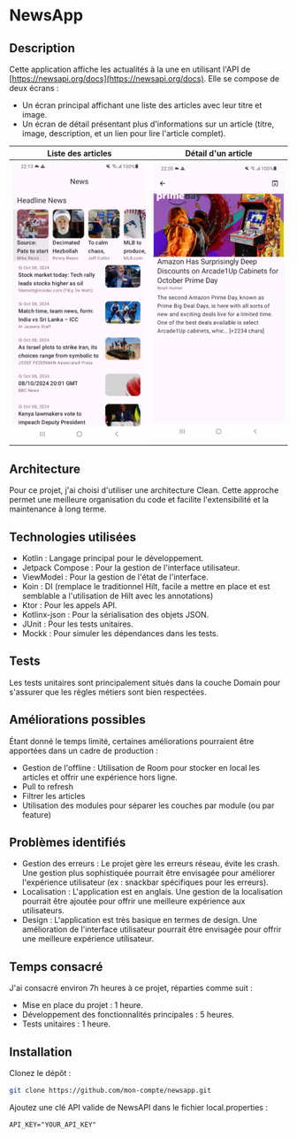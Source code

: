 # NewsApp

## Description

Cette application affiche les actualités à la une en utilisant l'API de [https://newsapi.org/docs](https://newsapi.org/docs). Elle se compose de deux écrans :

* Un écran principal affichant une liste des articles avec leur titre et image.
* Un écran de détail présentant plus d'informations sur un article (titre, image, description, et un lien pour lire l'article complet).

| Liste des articles                                 | Détail d'un article                                 |
|----------------------------------------------------|-----------------------------------------------------|
| ![Liste des articles](screenshots/home_screen.png) | ![Détail d'un article](screenshots/detail_news.png) |


## Architecture

Pour ce projet, j'ai choisi d'utiliser une architecture Clean. Cette approche permet une meilleure organisation du code et facilite l'extensibilité et la maintenance à long terme.

## Technologies utilisées

* Kotlin : Langage principal pour le développement.
* Jetpack Compose : Pour la gestion de l'interface utilisateur.
* ViewModel : Pour la gestion de l'état de l'interface.
* Koin : DI (remplace le traditionnel Hilt, facile a mettre en place et est semblable a l'utilisation de Hilt avec les annotations)
* Ktor : Pour les appels API.
* Kotlinx-json : Pour la sérialisation des objets JSON.
* JUnit : Pour les tests unitaires.
* Mockk : Pour simuler les dépendances dans les tests.

## Tests

Les tests unitaires sont principalement situés dans la couche Domain pour s'assurer que les règles métiers sont bien respectées.

## Améliorations possibles

Étant donné le temps limité, certaines améliorations pourraient être apportées dans un cadre de production :
* Gestion de l'offline : Utilisation de Room pour stocker en local les articles et offrir une expérience hors ligne.
* Pull to refresh
* Filtrer les articles
* Utilisation des modules pour séparer les couches par module (ou par feature)


## Problèmes identifiés

* Gestion des erreurs : Le projet gère les erreurs réseau, évite les crash. Une gestion plus sophistiquée pourrait être envisagée pour améliorer l'expérience utilisateur (ex : snackbar spécifiques pour les erreurs).
* Localisation : L'application est en anglais. Une gestion de la localisation pourrait être ajoutée pour offrir une meilleure expérience aux utilisateurs.
* Design : L'application est très basique en termes de design. Une amélioration de l'interface utilisateur pourrait être envisagée pour offrir une meilleure expérience utilisateur.

## Temps consacré

J'ai consacré environ 7h heures à ce projet, réparties comme suit :

* Mise en place du projet : 1 heure.
* Développement des fonctionnalités principales : 5 heures.
* Tests unitaires : 1 heure.

## Installation

Clonez le dépôt :

```bash
git clone https://github.com/mon-compte/newsapp.git
```

Ajoutez une clé API valide de NewsAPI dans le fichier local.properties :
```
API_KEY="YOUR_API_KEY"
```
